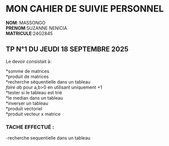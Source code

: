 # MON CAHIER DE SUIVIE PERSONNEL

**NOM**: MASSONGO<br>
**PRENOM**:SUZANNE NENICIA<br>
**MATRICULE**:24G2845<br>

## TP N°1 DU JEUDI 18 SEPTEMBRE 2025
  Le devoir consistait à:
  
  *somme de matrices<br>
  *produit de matrices<br>
  *recherche séquentielle dans un tableau<br>
  *faire a*b pour a,b>0 en utilisant uniquement +1<br>
  *tester si le tableau est trié<br>
  *le median dans un tableau<br>
  *inverser un tableau<br>
  *produit vectoriel<br>
  *produit vecteur x matrice<br>

### TACHE EFFECTUÉ :
  -recherche sequentielle dans un tableau